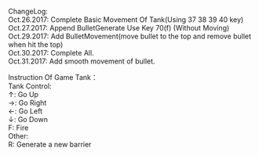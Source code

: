 ChangeLog:<br>
Oct.26.2017: Complete Basic Movement Of Tank(Using 37 38 39 40 key)<br>
Oct.27.2017: Append BulletGenerate Use Key 70(f) (Without Moving)<br>
Oct.29.2017: Add BulletMovement(move bullet to the top and remove bullet when hit the top)<br>
Oct.30.2017: Complete All.<br>
Oct.31.2017: Add smooth movement of bullet.<br>

Instruction Of Game Tank：<br>
Tank Control:<br>
↑: Go Up<br> 
→: Go Right<br> 
←: Go Left<br> 
↓: Go Down<br> 
F: Fire<br>
Other:<br>
R: Generate a new barrier<br>